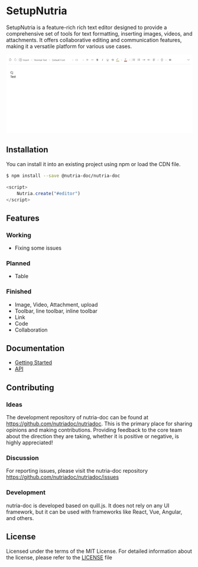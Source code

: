 # SetupNutria

SetupNutria is a feature-rich rich text editor designed to provide a comprehensive set of tools for text formatting, inserting images, videos, and attachments. It offers collaborative editing and communication features, making it a versatile platform for various use cases.

![Demo](./docs/assets/demo.png)

## Installation

You can install it into an existing project using npm or load the CDN file.

```bash
$ npm install --save @nutria-doc/nutria-doc
```

```javascript
<script>
    Nutria.create("#editor")
</script>
```

## Features

### Working
- Fixing some issues


### Planned
- Table

### Finished
- Image, Video, Attachment, upload
- Toolbar, line toolbar, inline toolbar
- Link
- Code
- Collaboration

## Documentation

- [Getting Started](https://nutria-doc.github.io/nutria-doc/)
- [API](https://nutria-doc.github.io/nutria-doc/api/)

## Contributing

### Ideas

The development repository of nutria-doc can be found at https://github.com/nutriadoc/nutriadoc. This is the primary place for sharing opinions and making contributions. Providing feedback to the core team about the direction they are taking, whether it is positive or negative, is highly appreciated!

### Discussion

For reporting issues, please visit the nutria-doc repository https://github.com/nutriadoc/nutriadoc/issues

### Development

nutria-doc is developed based on quill.js. It does not rely on any UI framework, but it can be used with frameworks like React, Vue, Angular, and others.

## License

Licensed under the terms of the MIT License. For detailed information about the license, please refer to the [LICENSE](LICENSE) file 